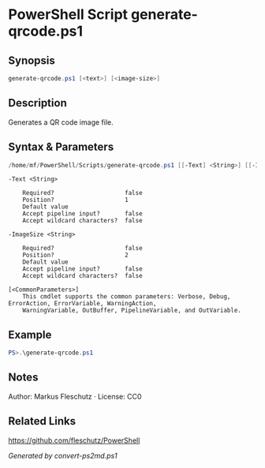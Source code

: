 # PowerShell Script generate-qrcode.ps1

## Synopsis
```powershell
generate-qrcode.ps1 [<text>] [<image-size>]
```

## Description
Generates a QR code image file.

## Syntax & Parameters
```powershell
/home/mf/PowerShell/Scripts/generate-qrcode.ps1 [[-Text] <String>] [[-ImageSize] <String>] [<CommonParameters>]
```

```
-Text <String>
    
    Required?                    false
    Position?                    1
    Default value                
    Accept pipeline input?       false
    Accept wildcard characters?  false
```

```
-ImageSize <String>
    
    Required?                    false
    Position?                    2
    Default value                
    Accept pipeline input?       false
    Accept wildcard characters?  false
```

```
[<CommonParameters>]
    This cmdlet supports the common parameters: Verbose, Debug, ErrorAction, ErrorVariable, WarningAction, 
    WarningVariable, OutBuffer, PipelineVariable, and OutVariable.
```

## Example
```powershell
PS>.\generate-qrcode.ps1
```


## Notes
Author: Markus Fleschutz · License: CC0

## Related Links
https://github.com/fleschutz/PowerShell

*Generated by convert-ps2md.ps1*
